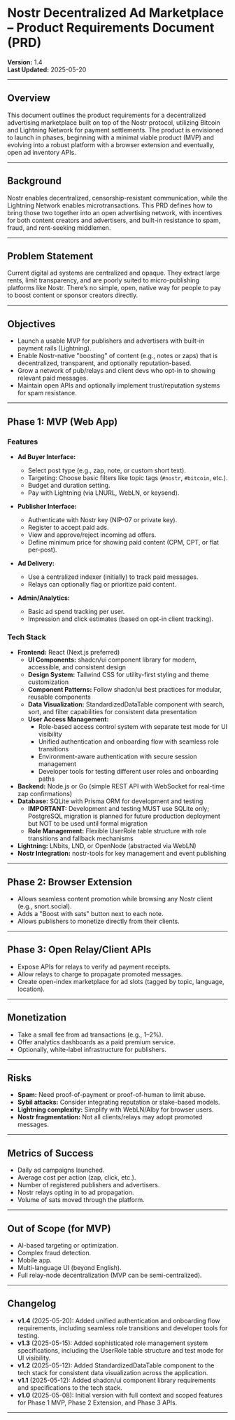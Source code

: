 # Nostr Decentralized Ad Marketplace – Product Requirements Document (PRD)

**Version:** 1.4  
**Last Updated:** 2025-05-20  

---

## Overview

This document outlines the product requirements for a decentralized advertising marketplace built on top of the Nostr protocol, utilizing Bitcoin and Lightning Network for payment settlements. The product is envisioned to launch in phases, beginning with a minimal viable product (MVP) and evolving into a robust platform with a browser extension and eventually, open ad inventory APIs.

---

## Background

Nostr enables decentralized, censorship-resistant communication, while the Lightning Network enables microtransactions. This PRD defines how to bring those two together into an open advertising network, with incentives for both content creators and advertisers, and built-in resistance to spam, fraud, and rent-seeking middlemen.

---

## Problem Statement

Current digital ad systems are centralized and opaque. They extract large rents, limit transparency, and are poorly suited to micro-publishing platforms like Nostr. There’s no simple, open, native way for people to pay to boost content or sponsor creators directly.

---

## Objectives

- Launch a usable MVP for publishers and advertisers with built-in payment rails (Lightning).
- Enable Nostr-native "boosting" of content (e.g., notes or zaps) that is decentralized, transparent, and optionally reputation-based.
- Grow a network of pub/relays and client devs who opt-in to showing relevant paid messages.
- Maintain open APIs and optionally implement trust/reputation systems for spam resistance.

---

## Phase 1: MVP (Web App)

### Features
- **Ad Buyer Interface:**
  - Select post type (e.g., zap, note, or custom short text).
  - Targeting: Choose basic filters like topic tags (`#nostr`, `#bitcoin`, etc.).
  - Budget and duration setting.
  - Pay with Lightning (via LNURL, WebLN, or keysend).

- **Publisher Interface:**
  - Authenticate with Nostr key (NIP-07 or private key).
  - Register to accept paid ads.
  - View and approve/reject incoming ad offers.
  - Define minimum price for showing paid content (CPM, CPT, or flat per-post).

- **Ad Delivery:**
  - Use a centralized indexer (initially) to track paid messages.
  - Relays can optionally flag or prioritize paid content.

- **Admin/Analytics:**
  - Basic ad spend tracking per user.
  - Impression and click estimates (based on opt-in client tracking).

### Tech Stack
- **Frontend:** React (Next.js preferred)
  - **UI Components:** shadcn/ui component library for modern, accessible, and consistent design
  - **Design System:** Tailwind CSS for utility-first styling and theme customization
  - **Component Patterns:** Follow shadcn/ui best practices for modular, reusable components
  - **Data Visualization:** StandardizedDataTable component with search, sort, and filter capabilities for consistent data presentation
  - **User Access Management:** 
    - Role-based access control system with separate test mode for UI visibility
    - Unified authentication and onboarding flow with seamless role transitions
    - Environment-aware authentication with secure session management
    - Developer tools for testing different user roles and onboarding paths
- **Backend:** Node.js or Go (simple REST API with WebSocket for real-time zap confirmations)
- **Database:** SQLite with Prisma ORM for development and testing
  - **IMPORTANT:** Development and testing MUST use SQLite only; PostgreSQL migration is planned for future production deployment but NOT to be used until formal migration
  - **Role Management:** Flexible UserRole table structure with role transitions and fallback mechanisms
- **Lightning:** LNbits, LND, or OpenNode (abstracted via WebLN)
- **Nostr Integration:** nostr-tools for key management and event publishing

---

## Phase 2: Browser Extension

- Allows seamless content promotion while browsing any Nostr client (e.g., snort.social).
- Adds a "Boost with sats" button next to each note.
- Allows publishers to monetize directly from their clients.

---

## Phase 3: Open Relay/Client APIs

- Expose APIs for relays to verify ad payment receipts.
- Allow relays to charge to propagate promoted messages.
- Create open-index marketplace for ad slots (tagged by topic, language, location).

---

## Monetization

- Take a small fee from ad transactions (e.g., 1–2%).
- Offer analytics dashboards as a paid premium service.
- Optionally, white-label infrastructure for publishers.

---

## Risks

- **Spam:** Need proof-of-payment or proof-of-human to limit abuse.
- **Sybil attacks:** Consider integrating reputation or stake-based models.
- **Lightning complexity:** Simplify with WebLN/Alby for browser users.
- **Nostr fragmentation:** Not all clients/relays may adopt promoted messages.

---

## Metrics of Success

- Daily ad campaigns launched.
- Average cost per action (zap, click, etc.).
- Number of registered publishers and advertisers.
- Nostr relays opting in to ad propagation.
- Volume of sats moved through the platform.

---

## Out of Scope (for MVP)

- AI-based targeting or optimization.
- Complex fraud detection.
- Mobile app.
- Multi-language UI (beyond English).
- Full relay-node decentralization (MVP can be semi-centralized).

---

## Changelog

- **v1.4** (2025-05-20): Added unified authentication and onboarding flow requirements, including seamless role transitions and developer tools for testing.
- **v1.3** (2025-05-15): Added sophisticated role management system specifications, including the UserRole table structure and test mode for UI visibility.
- **v1.2** (2025-05-12): Added StandardizedDataTable component to the tech stack for consistent data visualization across the application.
- **v1.1** (2025-05-12): Added shadcn/ui component library requirements and specifications to the tech stack.
- **v1.0** (2025-05-08): Initial version with full context and scoped features for Phase 1 MVP, Phase 2 Extension, and Phase 3 APIs.

---

